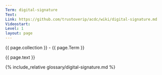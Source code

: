 ```yaml
---
Term: digital-signature
Text: 
Link: https://github.com/trustoverip/acdc/wiki/digital-signature.md
Videostart: 
Level: 1
layout: page
---
```


{{ page.collection }} - {{ page.Term }}

   {{ page.text }}

{% include_relative glossary/digital-signature.md %}
